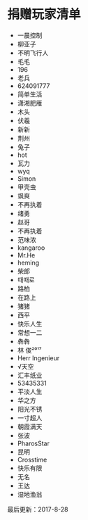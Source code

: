 # 捐赠玩家清单

* 一晨控制
* 柳亚子
* 不明飞行人
* 毛毛
* 196
* 老兵
* 624091777
* 简单生活
* 潇湘肥雁
* 木头
* 伏羲
* 新新
* 荆州
* 兔子
* hot
* 瓦力
* wyq
* Simon
* 甲壳虫
* 飒爽
* 不再执着
* 绪勇
* 赵哥
* 不再执着
* 范味浓
* kangaroo
* Mr.He
* heming
* 柴郎
* 때때로
* 路柏
* 在路上
* 猪猪
* 西平
* 快乐人生
* 常想一二
* 犇犇
* 林 俊²⁰¹⁷
* Herr Ingenieur
* √天空
* 汇丰纸业
* 53435331
* 平淡人生
* 华之方
* 阳光不锈
* 一寸超人
* 朝霞满天
* 张波
* PharosStar
* 昆明
* Crosstime
* 快乐有限
* 无名
* 王达
* 湿地渔翁


最后更新：2017-8-28

